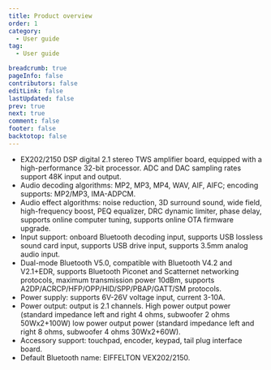 ```yaml
---
title: Product overview
order: 1
category:
  - User guide
tag:
  - User guide

breadcrumb: true
pageInfo: false
contributors: false
editLink: false
lastUpdated: false
prev: true
next: true
comment: false
footer: false
backtotop: false
---
```



<!-- more -->

- EX202/2150 DSP digital 2.1 stereo TWS amplifier board, equipped with a high-performance 32-bit processor. ADC and DAC sampling rates support 48K input and output.
- Audio decoding algorithms: MP2, MP3, MP4, WAV, AIF, AIFC; encoding supports: MP2/MP3, IMA-ADPCM.
- Audio effect algorithms: noise reduction, 3D surround sound, wide field, high-frequency boost, PEQ equalizer, DRC dynamic limiter, phase delay, supports online computer tuning, supports online OTA firmware upgrade.
- Input support: onboard Bluetooth decoding input, supports USB lossless sound card input, supports USB drive input, supports 3.5mm analog audio input.
- Dual-mode Bluetooth V5.0, compatible with Bluetooth V4.2 and V2.1+EDR, supports Bluetooth Piconet and Scatternet networking protocols, maximum transmission power 10dBm, supports A2DP/ACRCP/HFP/OPP/HID/SPP/PBAP/GATT/SM protocols.
- Power supply: supports 6V-26V voltage input, current 3-10A.
- Power output: output is 2.1 channels. High power output power (standard impedance left and right 4 ohms, subwoofer 2 ohms 50Wx2+100W) low power output power (standard impedance left and right 8 ohms, subwoofer 4 ohms 30Wx2+60W).
- Accessory support: touchpad, encoder, keypad, tail plug interface board.
- Default Bluetooth name: EIFFELTON VEX202/2150.